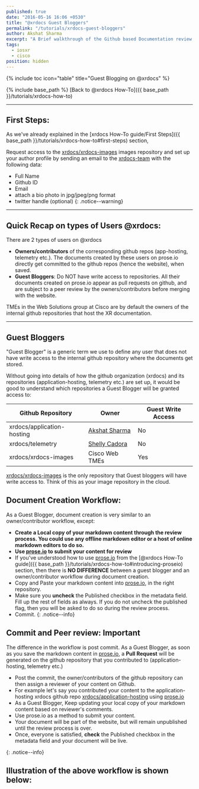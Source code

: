 ```yaml
---
published: true
date: "2016-05-16 16:06 +0530"
title: "@xrdocs Guest Bloggers"
permalink: "/tutorials/xrdocs-guest-bloggers"
author: Akshat Sharma
excerpt: "A Brief walkthrough of the Github based Documentation review process with @xrdocs"
tags: 
  - iosxr
  - cisco
position: hidden
---
```

{% include toc icon="table" title="Guest Blogging on @xrdocs" %}

{% include base_path %}
[Back to @xrdocs How-To]({{ base_path }}/tutorials/xrdocs-how-to)

---
## First Steps:

As we've already explained in the [xrdocs How-To guide/First Steps]({{ base_path }}/tutorials/xrdocs-how-to#first-steps) section, 

>
Request access to the [xrdocs/xrdocs-images](https://github.com/xrdocs/xrdocs-images/tree/gh-pages) images repository and set up your author profile by sending an email to the [xrdocs-team](mailto:xrdocs-team@cisco.com) with the following data:  
>
* Full Name
* Github ID
* Email
* attach a bio photo in jpg/jpeg/png format
* twitter handle (optional)
{: .notice--warning}


---

## Quick Recap on types of Users @xrdocs:


>
There are 2 types of users on @xrdocs
>
*   **Owners/contributors** of the corresponding github repos (app-hosting, telemetry etc.). The documents created by these users on prose.io directly get committed to the github repos (hence the website), when saved.
*   **Guest Bloggers**: Do NOT have write access to repositories. All their documents created on prose.io appear as pull requests on github, and are subject to a peer review by the owners/contributors before merging with the website.  

TMEs in the Web Solutions group at Cisco are by default the owners of the internal github repositories that host the XR documentation.

---

## Guest Bloggers

"Guest Blogger" is a generic term we use to define any user that does not have write access to the internal github repository where the documents get stored.

Without going into details of how the github organization (xrdocs) and its repositories (application-hosting, telemetry etc.) are set up, it would be good to understand which repositories a Guest Blogger will be granted access to:


|  Github Repository        | Owner                                      | Guest Write Access| 
| ------------------------- | -----------                                | ----------------- |
| xrdocs/application-hosting|[Akshat Sharma](https://github.com/akshshar)|    No             |
| xrdocs/telemetry          |[Shelly Cadora](https://github.com/scadora) |    No             |
| xrdocs/xrdocs-images      | Cisco Web TMEs                             |    Yes            |   

[xrdocs/xrdocs-images](https://github.com/xrdocs/xrdocs-images/tree/gh-pages)  is the only repository that Guest bloggers will have write access to. Think of this as your image repository in the cloud.   


## Document Creation Workflow:
>
As a Guest Blogger, document creation is very similar to an owner/contributor workflow, except:
>
* **Create a Local copy of your markdown content through the review process.  You could use any offline markdown editor or a host of online markdown editors to do so.**
* **Use [prose.io](http://prose.io) to submit your content for review**
* If you've understood how to use [prose.io](http://prose.io) from the [@xrdocs How-To guide]({{ base_path }}/tutorials/xrdocs-how-to#introducing-proseio) section, then there is **NO DIFFERENCE** between a guest blogger and an owner/contributor workflow during document creation.
* Copy and Paste your markdown content into [prose.io](http://prose.io), in the right repository.
* Make sure you **uncheck** the Published checkbox in the metadata field. Fill up the rest of fields as always. If you do not uncheck the published flag, then you will be asked to do so during the review process.
* Commit.
{: .notice--info}




## Commit and Peer review: Important

>
The difference in the workflow is post commit. As a Guest Blogger, as soon as you save the markdown content in 
[prose.io](http://prose.io), a **Pull Request** will be generated on the github repository that you contributed to (application-hosting, telemetry etc.)
>
* Post the commit, the owner/contributors of the github repository can then assign a reviewer of your content on Github. 
* For example let's say you contributed your content to the application-hosting xrdocs github repo [xrdocs/application-hosting](https://github.com/xrdocs/application-hosting/tree/gh-pages) using [prose.io](http://prose.io#xrdocs/application-hosting/tree/gh-pages)
* As a Guest Blogger, Keep updating your local copy of your markdown content based on reviewer's comments.
* Use prose.io as a method to submit your content. 
* Your document will be part of the website, but will remain unpublished until the review process is over.
* Once, everyone is satisfied, **check** the Published checkbox in the metadata field and your document will be live.

{: .notice--info}

## Illustration of the above workflow is shown below:


























